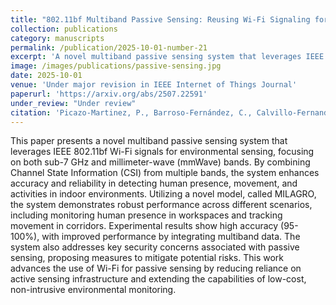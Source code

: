 ```yaml
---
title: "802.11bf Multiband Passive Sensing: Reusing Wi-Fi Signaling for Sensing"
collection: publications
category: manuscripts
permalink: /publication/2025-10-01-number-21
excerpt: 'A novel multiband passive sensing system that leverages IEEE 802.11bf Wi-Fi signals for environmental sensing, focusing on both sub-7 GHz and millimeter-wave (mmWave) bands.'
image: /images/publications/passive-sensing.jpg
date: 2025-10-01
venue: 'Under major revision in IEEE Internet of Things Journal'
paperurl: 'https://arxiv.org/abs/2507.22591'
under_review: "Under review"
citation: 'Picazo-Martinez, P., Barroso-Fernández, C., Calvillo-Fernandez, A., Groshev, M., Bernardos, C. J., de la Oliva, A., & Mourad, A. (2025). 802.11bf Multiband Passive Sensing: Reusing Wi-Fi Signaling for Sensing. arXiv preprint arXiv:2507.22591. Available at https://arxiv.org/abs/2507.22591'
---
```

This paper presents a novel multiband passive sensing system that leverages IEEE 802.11bf Wi-Fi signals for environmental sensing, focusing on both sub-7 GHz and millimeter-wave (mmWave) bands. By combining Channel State Information (CSI) from multiple bands, the system enhances accuracy and reliability in detecting human presence, movement, and activities in indoor environments. Utilizing a novel model, called MILAGRO, the system demonstrates robust performance across different scenarios, including monitoring human presence in workspaces and tracking movement in corridors. Experimental results show high accuracy (95-100%), with improved performance by integrating multiband data. The system also addresses key security concerns associated with passive sensing, proposing measures to mitigate potential risks. This work advances the use of Wi-Fi for passive sensing by reducing reliance on active sensing infrastructure and extending the capabilities of low-cost, non-intrusive environmental monitoring.
